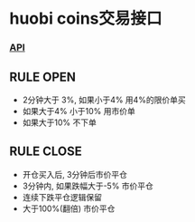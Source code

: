 # huobi coins交易接口

### [API](https://github.com/hielf/panda_coins/blob/master/api.md)

## RULE OPEN
* 2分钟大于 3%, 如果小于4% 用4%的限价单买
* 如果大于4% 小于10% 用市价单
* 如果大于10% 不下单

## RULE CLOSE
* 开仓买入后, 3分钟后市价平仓
* 3分钟内, 如果跌幅大于-5% 市价平仓
* 连续下跌平仓逻辑保留
* 大于100%(翻倍) 市价平仓
